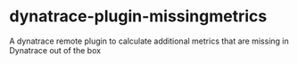 # dynatrace-plugin-missingmetrics
A dynatrace remote plugin to calculate additional metrics that are missing in Dynatrace out of the box
